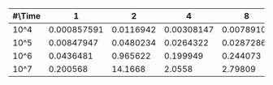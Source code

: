 

| #\Time | 1           | 2         | 4          | 8          |
| ------ | ----------- | --------- | ---------- | ---------- |
| 10^4   | 0.000857591 | 0.0116942 | 0.00308147 | 0.00789105 |
| 10^5   | 0.00847947  | 0.0480234 | 0.0264322  | 0.0287286  |
| 10^6   | 0.0436481   | 0.965622  | 0.199949   | 0.244073   |
| 10^7   | 0.200568    | 14.1668   | 2.0558     | 2.79809    |
